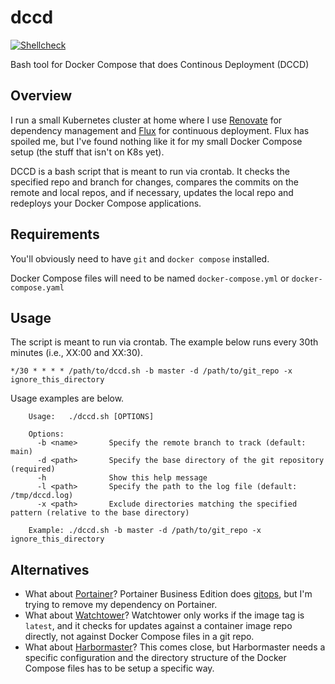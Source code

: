 # dccd

[![Shellcheck](https://github.com/loganmarchione/dccd/actions/workflows/main.yml/badge.svg)](https://github.com/loganmarchione/dccd/actions/workflows/main.yml)

Bash tool for Docker Compose that does Continous Deployment (DCCD)

## Overview

I run a small Kubernetes cluster at home where I use [Renovate](https://github.com/renovatebot/renovate) for dependency management and [Flux](https://github.com/fluxcd/flux2) for continuous deployment. Flux has spoiled me, but I've found nothing like it for my small Docker Compose setup (the stuff that isn't on K8s yet).

DCCD is a bash script that is meant to run via crontab. It checks the specified repo and branch for changes, compares the commits on the remote and local repos, and if necessary, updates the local repo and redeploys your Docker Compose applications.

## Requirements

You'll obviously need to have `git` and `docker compose` installed.

Docker Compose files will need to be named `docker-compose.yml` or `docker-compose.yaml`

## Usage

The script is meant to run via crontab. The example below runs every 30th minutes (i.e., XX:00 and XX:30).

```
*/30 * * * * /path/to/dccd.sh -b master -d /path/to/git_repo -x ignore_this_directory
```

Usage examples are below.

```
    Usage:   ./dccd.sh [OPTIONS]

    Options:
      -b <name>       Specify the remote branch to track (default: main)
      -d <path>       Specify the base directory of the git repository  (required)
      -h              Show this help message
      -l <path>       Specify the path to the log file (default: /tmp/dccd.log)
      -x <path>       Exclude directories matching the specified pattern (relative to the base directory)
      
    Example: ./dccd.sh -b master -d /path/to/git_repo -x ignore_this_directory
```

## Alternatives

* What about [Portainer](https://github.com/portainer/portainer)? Portainer Business Edition does [gitops](https://www.portainer.io/gitops-automation), but I'm trying to remove my dependency on Portainer.
* What about [Watchtower](https://github.com/containrrr/watchtower)? Watchtower only works if the image tag is `latest`, and it checks for updates against a container image repo directly, not against Docker Compose files in a git repo.
* What about [Harbormaster](https://gitlab.com/stavros/harbormaster)? This comes close, but Harbormaster needs a specific configuration and the directory structure of the Docker Compose files has to be setup a specific way.

